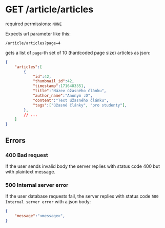 # GET /article/articles

required permissions: `NONE`

Expects url parameter like this:

```
/article/articles?page=4
```

gets a list of `page`-th set of 10 (hardcoded page size) articles as json:

```json
{
	"articles":[
		{
			"id":42,
			"thumbnail_id":42,
			"timestamp":1716403351,
			"title":"Název úžasného článku",
			"author_name":"Anonym :D",
			"content":"Text úžasného článku",
			"tags":["úžasné články", "pro studenty"],
		},
		// ...
	]
}
```

## Errors

### 400 Bad request

If the user sends invalid body the server replies with status code 400 but with plaintext message.

### 500 Internal server error

If the user database requests fail, the server replies with status code `500 Internal server error` with a json body:

```json
{
	"message":"<message>",
}
```

